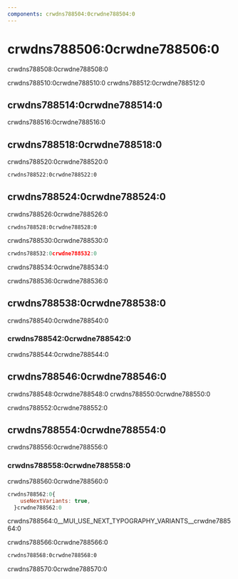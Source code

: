 ```yaml
---
components: crwdns788504:0crwdne788504:0
---
```

# crwdns788506:0crwdne788506:0

<p class="description">crwdns788508:0crwdne788508:0</p>

crwdns788510:0crwdne788510:0 crwdns788512:0crwdne788512:0

## crwdns788514:0crwdne788514:0

crwdns788516:0crwdne788516:0

## crwdns788518:0crwdne788518:0

crwdns788520:0crwdne788520:0

```html
crwdns788522:0crwdne788522:0
```

## crwdns788524:0crwdne788524:0

crwdns788526:0crwdne788526:0

`crwdns788528:0crwdne788528:0`

crwdns788530:0crwdne788530:0

```js
crwdns788532:0crwdne788532:0
```

crwdns788534:0crwdne788534:0

crwdns788536:0crwdne788536:0

## crwdns788538:0crwdne788538:0

crwdns788540:0crwdne788540:0

### crwdns788542:0crwdne788542:0

crwdns788544:0crwdne788544:0

## crwdns788546:0crwdne788546:0

crwdns788548:0crwdne788548:0 crwdns788550:0crwdne788550:0

crwdns788552:0crwdne788552:0

## crwdns788554:0crwdne788554:0

crwdns788556:0crwdne788556:0

### crwdns788558:0crwdne788558:0

crwdns788560:0crwdne788560:0

```js
crwdns788562:0{
    useNextVariants: true,
  }crwdne788562:0
```

crwdns788564:0__MUI_USE_NEXT_TYPOGRAPHY_VARIANTS__crwdne788564:0

crwdns788566:0crwdne788566:0

```sh
crwdns788568:0crwdne788568:0
```

crwdns788570:0crwdne788570:0